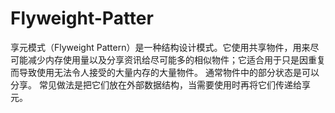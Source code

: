 # Flyweight-Patter
享元模式（Flyweight Pattern）是一种结构设计模式。它使用共享物件，用来尽可能减少内存使用量以及分享资讯给尽可能多的相似物件；它适合用于只是因重复而导致使用无法令人接受的大量内存的大量物件。 通常物件中的部分状态是可以分享。 常见做法是把它们放在外部数据结构，当需要使用时再将它们传递给享元。
